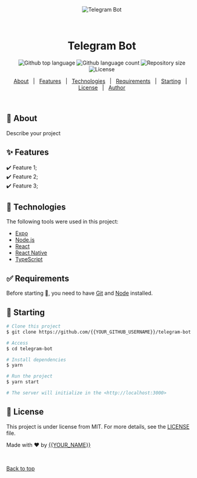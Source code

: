 <div align="center" id="top"> 
  <img src="./.github/app.gif" alt="Telegram Bot" />

  &#xa0;

  <!-- <a href="https://telegrambot.netlify.app">Demo</a> -->
</div>

<h1 align="center">Telegram Bot</h1>

<p align="center">
  <img alt="Github top language" src="https://img.shields.io/github/languages/top/{{YOUR_GITHUB_USERNAME}}/telegram-bot?color=56BEB8">

  <img alt="Github language count" src="https://img.shields.io/github/languages/count/{{YOUR_GITHUB_USERNAME}}/telegram-bot?color=56BEB8">

  <img alt="Repository size" src="https://img.shields.io/github/repo-size/{{YOUR_GITHUB_USERNAME}}/telegram-bot?color=56BEB8">

  <img alt="License" src="https://img.shields.io/github/license/{{YOUR_GITHUB_USERNAME}}/telegram-bot?color=56BEB8">

  <!-- <img alt="Github issues" src="https://img.shields.io/github/issues/{{YOUR_GITHUB_USERNAME}}/telegram-bot?color=56BEB8" /> -->

  <!-- <img alt="Github forks" src="https://img.shields.io/github/forks/{{YOUR_GITHUB_USERNAME}}/telegram-bot?color=56BEB8" /> -->

  <!-- <img alt="Github stars" src="https://img.shields.io/github/stars/{{YOUR_GITHUB_USERNAME}}/telegram-bot?color=56BEB8" /> -->
</p>

<!-- Status -->

<!-- <h4 align="center"> 
	🚧  Telegram Bot 🚀 Under construction...  🚧
</h4> 

<hr> -->

<p align="center">
  <a href="#dart-about">About</a> &#xa0; | &#xa0; 
  <a href="#sparkles-features">Features</a> &#xa0; | &#xa0;
  <a href="#rocket-technologies">Technologies</a> &#xa0; | &#xa0;
  <a href="#white_check_mark-requirements">Requirements</a> &#xa0; | &#xa0;
  <a href="#checkered_flag-starting">Starting</a> &#xa0; | &#xa0;
  <a href="#memo-license">License</a> &#xa0; | &#xa0;
  <a href="https://github.com/{{YOUR_GITHUB_USERNAME}}" target="_blank">Author</a>
</p>

<br>

## :dart: About ##

Describe your project

## :sparkles: Features ##

:heavy_check_mark: Feature 1;\
:heavy_check_mark: Feature 2;\
:heavy_check_mark: Feature 3;

## :rocket: Technologies ##

The following tools were used in this project:

- [Expo](https://expo.io/)
- [Node.js](https://nodejs.org/en/)
- [React](https://pt-br.reactjs.org/)
- [React Native](https://reactnative.dev/)
- [TypeScript](https://www.typescriptlang.org/)

## :white_check_mark: Requirements ##

Before starting :checkered_flag:, you need to have [Git](https://git-scm.com) and [Node](https://nodejs.org/en/) installed.

## :checkered_flag: Starting ##

```bash
# Clone this project
$ git clone https://github.com/{{YOUR_GITHUB_USERNAME}}/telegram-bot

# Access
$ cd telegram-bot

# Install dependencies
$ yarn

# Run the project
$ yarn start

# The server will initialize in the <http://localhost:3000>
```

## :memo: License ##

This project is under license from MIT. For more details, see the [LICENSE](LICENSE.md) file.


Made with :heart: by <a href="https://github.com/{{YOUR_GITHUB_USERNAME}}" target="_blank">{{YOUR_NAME}}</a>

&#xa0;

<a href="#top">Back to top</a>
